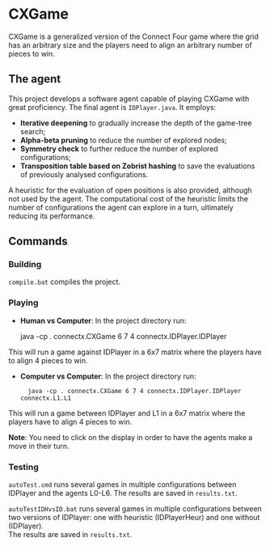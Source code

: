 # CXGame
CXGame is a generalized version of the Connect Four game where the grid has an arbitrary size and the players need to align an arbitrary number of pieces to win.

## The agent
This project develops a software agent capable of playing CXGame with great proficiency.
The final agent is ``IDPlayer.java``. It employs:

- **Iterative deepening** to gradually increase the depth of the game-tree search;
- **Alpha-beta pruning** to reduce the number of explored nodes;
- **Symmetry check** to further reduce the number of explored configurations;
- **Transposition table based on Zobrist hashing** to save the evaluations of previously analysed configurations.

A heuristic for the evaluation of open positions is also provided, although not used by the agent. 
The computational cost of the heuristic limits the number of configurations the agent can explore in a turn, ultimately reducing its performance.

## Commands

### Building
``compile.bat`` compiles the project.

### Playing
- **Human vs Computer**:  In the project directory run:

  	java -cp . connectx.CXGame 6 7 4 connectx.IDPlayer.IDPlayer

This will run a game against IDPlayer in a 6x7 matrix where the players have to align 4 pieces to win.

- **Computer vs Computer**: In the project directory run:

    	java -cp . connectx.CXGame 6 7 4 connectx.IDPlayer.IDPlayer connectx.L1.L1

This will run a game between IDPlayer and L1 in a 6x7 matrix where the players have to align 4 pieces to win.

**Note**: You need to click on the display in order to have the agents make a move in their turn.

### Testing
``autoTest.cmd`` runs several games in multiple configurations between IDPlayer and the agents L0-L6.
The results are saved in ``results.txt``.

``autoTestIDHvsID.bat`` runs several games in multiple configurations between two versions of IDPlayer: one with heuristic (IDPlayerHeur) and one without (IDPlayer).  
The results are saved in ``results.txt``.